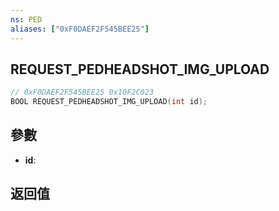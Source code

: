 ```yaml
---
ns: PED
aliases: ["0xF0DAEF2F545BEE25"]
---
```

## REQUEST_PEDHEADSHOT_IMG_UPLOAD

```c
// 0xF0DAEF2F545BEE25 0x10F2C023
BOOL REQUEST_PEDHEADSHOT_IMG_UPLOAD(int id);
```


## 參數
* **id**: 

## 返回值
